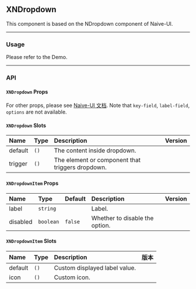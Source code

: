 ﻿## XNDropdown

This component is based on the NDropdown component of Naive-UI.

---

### Usage

Please refer to the Demo.

---

### API

#### `XNDropdown` Props

For other props, please see [Naive-UI 文档](https://www.naiveui.com/en-US/os-theme/components/dropdown#Dropdown-Props). Note that `key-field`, `label-field`, `options` are not available.

#### `XNDropdown` Slots

| Name    | Type | Description                                      | Version |
| :------ | :--- | :----------------------------------------------- | :------ |
| default | `()` | The content inside dropdown.                     |         |
| trigger | `()` | The element or component that triggers dropdown. |         |

#### `XNDropdownItem` Props

| Name     | Type      | Default | Description                    | Version |
| :------- | :-------- | :------ | :----------------------------- | :------ |
| label    | `string`  |         | Label.                         |         |
| disabled | `boolean` | `false` | Whether to disable the option. |         |

#### `XNDropdownItem` Slots

| Name    | Type | Description                   | 版本 |
| :------ | :--- | :---------------------------- | :--- |
| default | `()` | Custom displayed label value. |      |
| icon    | `()` | Custom icon.                  |      |
